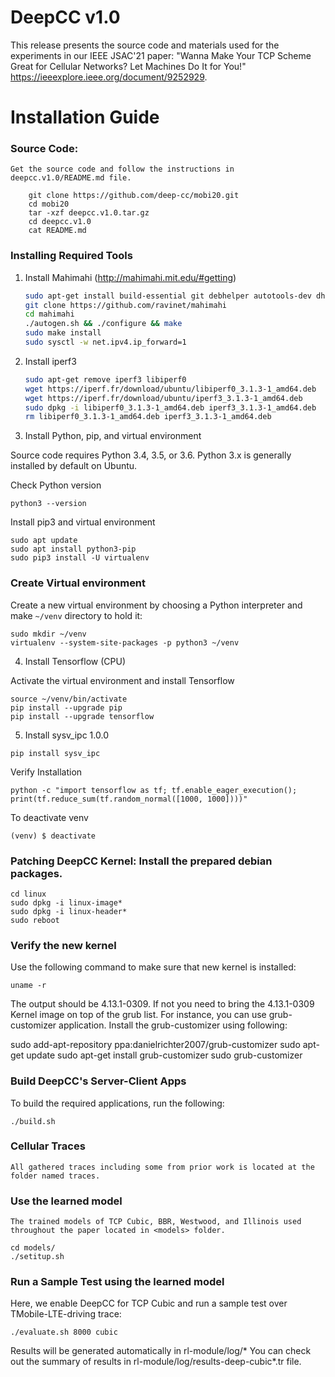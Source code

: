 # DeepCC v1.0

This release presents the source code and materials used for the experiments in our IEEE JSAC'21 paper: "Wanna Make Your TCP Scheme Great for Cellular Networks? Let Machines Do It for You!" <https://ieeexplore.ieee.org/document/9252929>.

Installation Guide
==================
### Source Code:
    Get the source code and follow the instructions in deepcc.v1.0/README.md file.

        git clone https://github.com/deep-cc/mobi20.git
        cd mobi20
        tar -xzf deepcc.v1.0.tar.gz 
        cd deepcc.v1.0
        cat README.md    

### Installing Required Tools

1. Install Mahimahi (http://mahimahi.mit.edu/#getting)

	```sh  
	sudo apt-get install build-essential git debhelper autotools-dev dh-autoreconf iptables protobuf-compiler libprotobuf-dev pkg-config libssl-dev dnsmasq-base ssl-cert libxcb-present-dev libcairo2-dev libpango1.0-dev iproute2 apache2-dev apache2-bin iptables dnsmasq-base gnuplot iproute2 apache2-api-20120211 libwww-perl
	git clone https://github.com/ravinet/mahimahi 
	cd mahimahi
	./autogen.sh && ./configure && make
	sudo make install
	sudo sysctl -w net.ipv4.ip_forward=1
	```

2. Install iperf3

	```sh
    sudo apt-get remove iperf3 libiperf0
    wget https://iperf.fr/download/ubuntu/libiperf0_3.1.3-1_amd64.deb
    wget https://iperf.fr/download/ubuntu/iperf3_3.1.3-1_amd64.deb
    sudo dpkg -i libiperf0_3.1.3-1_amd64.deb iperf3_3.1.3-1_amd64.deb
    rm libiperf0_3.1.3-1_amd64.deb iperf3_3.1.3-1_amd64.deb
	```

3. Install Python, pip, and virtual environment

Source code requires Python 3.4, 3.5, or 3.6. Python 3.x is generally installed by default on Ubuntu.

Check Python version
```
python3 --version
```

Install pip3 and virtual environment

```
sudo apt update
sudo apt install python3-pip
sudo pip3 install -U virtualenv
```

### Create Virtual environment

Create a new virtual environment by choosing a Python interpreter and make `~/venv` directory to hold it: 

```
sudo mkdir ~/venv
virtualenv --system-site-packages -p python3 ~/venv
```

4. Install Tensorflow (CPU)

Activate the virtual environment and install Tensorflow
```
source ~/venv/bin/activate
pip install --upgrade pip
pip install --upgrade tensorflow
```

5. Install sysv_ipc 1.0.0
```
pip install sysv_ipc
```

Verify Installation
```
python -c "import tensorflow as tf; tf.enable_eager_execution(); print(tf.reduce_sum(tf.random_normal([1000, 1000])))"
```

To deactivate venv
```
(venv) $ deactivate
```

### Patching DeepCC Kernel: Install the prepared debian packages.

    cd linux
    sudo dpkg -i linux-image*
    sudo dpkg -i linux-header*
    sudo reboot 
 
### Verify the new kernel
Use the following command to make sure that new kernel is installed:

	uname -r

The output should be 4.13.1-0309. If not you need to bring the 4.13.1-0309 Kernel image on top of the grub list. For instance, you can use grub-customizer application. Install the grub-customizer using following:

   sudo add-apt-repository ppa:danielrichter2007/grub-customizer
   sudo apt-get update
   sudo apt-get install grub-customizer
   sudo grub-customizer

### Build DeepCC's Server-Client Apps
 To build the required applications, run the following:

    ./build.sh

### Cellular Traces 
    All gathered traces including some from prior work is located at the folder named traces.

### Use the learned model
    The trained models of TCP Cubic, BBR, Westwood, and Illinois used throughout the paper located in <models> folder.
    
    cd models/
    ./setitup.sh

### Run a Sample Test using the learned model

Here, we enable DeepCC for TCP Cubic and run a sample test over TMobile-LTE-driving trace:
    
	./evaluate.sh 8000 cubic  
    
Results will be generated automatically in rl-module/log/*
You can check out the summary of results in rl-module/log/results-deep-cubic*.tr file. 

